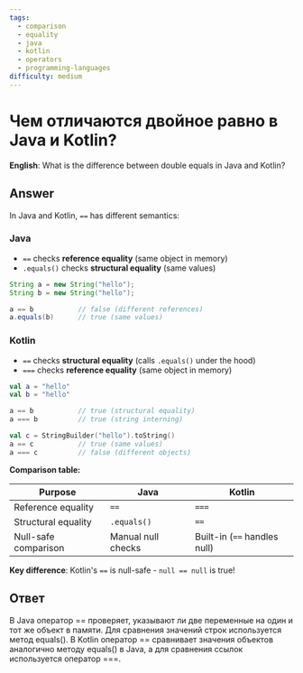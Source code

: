 ```yaml
---
tags:
  - comparison
  - equality
  - java
  - kotlin
  - operators
  - programming-languages
difficulty: medium
---
```


# Чем отличаются двойное равно в Java и Kotlin?

**English**: What is the difference between double equals in Java and Kotlin?

## Answer

In Java and Kotlin, `==` has different semantics:

### Java

- `==` checks **reference equality** (same object in memory)
- `.equals()` checks **structural equality** (same values)

```java
String a = new String("hello");
String b = new String("hello");

a == b           // false (different references)
a.equals(b)      // true (same values)
```

### Kotlin

- `==` checks **structural equality** (calls `.equals()` under the hood)
- `===` checks **reference equality** (same object in memory)

```kotlin
val a = "hello"
val b = "hello"

a == b           // true (structural equality)
a === b          // true (string interning)

val c = StringBuilder("hello").toString()
a == c           // true (same values)
a === c          // false (different objects)
```

**Comparison table:**

| Purpose | Java | Kotlin |
|---------|------|--------|
| Reference equality | `==` | `===` |
| Structural equality | `.equals()` | `==` |
| Null-safe comparison | Manual null checks | Built-in (`==` handles null) |

**Key difference**: Kotlin's `==` is null-safe - `null == null` is true!

## Ответ

В Java оператор == проверяет, указывают ли две переменные на один и тот же объект в памяти. Для сравнения значений строк используется метод equals(). В Kotlin оператор == сравнивает значения объектов аналогично методу equals() в Java, а для сравнения ссылок используется оператор ===.

